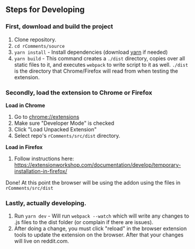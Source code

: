 ## Steps for Developing

### First, download and build the project
1. Clone repository.
2. `cd rComments/source`
3. `yarn install` - Install dependencies (download [yarn](https://yarnpkg.com/getting-started/install) if needed)
4. `yarn build` - This command creates a `./dist` directory, copies over all static files to it, and executes `webpack` to write script to it as well. `./dist` is the directory that Chrome/Firefox will read from when testing the extension.

### Secondly, load the extension to Chrome or Firefox
**Load in Chrome**
1. Go to [chrome://extensions](chrome://extensions)
2. Make sure "Developer Mode" is checked
3. Click "Load Unpacked Extension" 
4. Select repo's `rComments/src/dist` directory.
  
**Load in Firefox**
1. Follow instructions here: https://extensionworkshop.com/documentation/develop/temporary-installation-in-firefox/

Done! At this point the browser will be using the addon using the files in `rComments/src/dist`
 
### Lastly, actually developing.
1. Run `yarn dev` - Will run `webpack --watch` which will write any changes to .js files to the dist folder (or complain if there are issues).
2. After doing a change, you must click "reload" in the browser extension tools to update the extension on the browser. After that your changes will live on reddit.com. 
